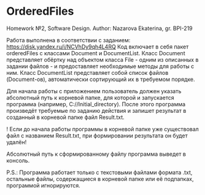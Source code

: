 # OrderedFiles
Homework №2, Software Design. Author: Nazarova Ekaterina, gr. BPI-219

Работа выполнена в соответствии с заданием: https://disk.yandex.ru/i/NCVhDy9qh4L4RQ
Код включает в себя пакет orderedFiles с классами Document и DocumentList.
Класс Document представляет обёртку над объектом класса File - одним из описанных в задании файлов - и предоставляет необходимые методы для работы с ним. 
Класс DocumentList представляет собой список файлов (Document-ов), автоматически сортирующий их в требуемом порядке. 

Для начала работы с приложением пользователь должен указать абсолютный путь к корневой папке, для которой и запускается программа (например, C://Initial_directory).
После этого программа произведёт требуемые по заданию действия и запишет результат в созданный в корневой папке файл Result.txt. 

! Если до начала работы программы в корневой папке уже существовал файл с названием Result.txt, при формировании результата он будет удалён!

Абсолютный путь к сформированному файлу программа выведет в консоль.

P.S.: Программа работает только с текстовыми файлами формата .txt, остальные файлы, содержащиеся в корневой папке или её подпапках, программой игнорируются.
